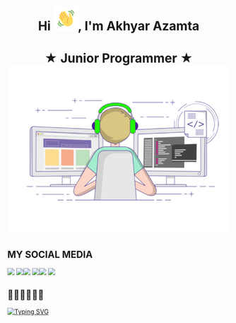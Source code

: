 
<h1 align="center">Hi <img src="Wave.gif" height="55px" width="55px">, I'm Akhyar Azamta</h1>

<p align="center">

</p>
<h1 align="center">★ Junior Programmer ★ <img src="code.gif">

## MY SOCIAL MEDIA <br>
[![](https://img.shields.io/badge/Github-black?logo=Github&logoColor=black&labelColor=white)](https://github.com/AkhyarAzamta) [![](https://img.shields.io/badge/Twitter-yellow?logo=Twitter&logoColor=White&labelColor=white)](https://twitter.com/AkhyarAzamta)[![](https://img.shields.io/badge/Telegram-blue?logo=Telegram&logoColor=red&labelColor=white)](https://t.me/akhyar_azamta)
[![](https://img.shields.io/badge/Facebook-blue?logo=Facebook&logoColor=blue&labelColor=white)](https://www.facebook.com/akhyarazamta)[![](https://img.shields.io/badge/Instagram-red?logo=Instagram&logoColor=red&labelColor=white)](https://www.instagram.com/akhyar.azamta) [![](https://img.shields.io/badge/Whatsapp-CHAT-red?logo=Whatsapp&logoColor=Brightgreen&labelColor=white)](https://wa.me/123456789?text=Asalamualaikum+kak+Akhyar+ganteng)
## 🌟🌟🌟🌟🌟🌟
[![Typing SVG](https://readme-typing-svg.herokuapp.com?font=Fira+Code&duration=1500&pause=900&lines=Code+for+a+better+tomorrow)](https://git.io/typing-svg)
